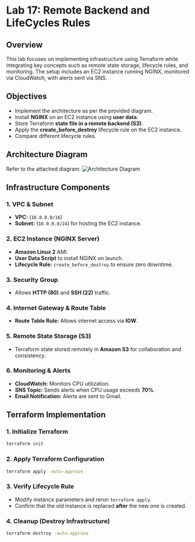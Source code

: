# Lab 17: Remote Backend and LifeCycles Rules

## Overview
This lab focuses on implementing infrastructure using Terraform while integrating key concepts such as remote state storage, lifecycle rules, and monitoring. The setup includes an EC2 instance running NGINX, monitored via CloudWatch, with alerts sent via SNS.

## Objectives
- Implement the architecture as per the provided diagram.
- Install **NGINX** on an EC2 instance using **user data**.
- Store Terraform **state file in a remote backend (S3)**.
- Apply the **create_before_destroy** lifecycle rule on the EC2 instance.
- Compare different lifecycle rules.

## Architecture Diagram
Refer to the attached diagram:
![Architecture Diagram](image.png)

## Infrastructure Components
### 1. **VPC & Subnet**
- **VPC:** (`10.0.0.0/16`)
- **Subnet:** (`10.0.0.0/24`) for hosting the EC2 instance.

### 2. **EC2 Instance (NGINX Server)**
- **Amazon Linux 2** AMI.
- **User Data Script** to install NGINX on launch.
- **Lifecycle Rule:** `create_before_destroy` to ensure zero downtime.

### 3. **Security Group**
- Allows **HTTP (80)** and **SSH (22)** traffic.

### 4. **Internet Gateway & Route Table**
- **Route Table Rule:** Allows internet access via **IGW**.

### 5. **Remote State Storage (S3)**
- Terraform state stored remotely in **Amazon S3** for collaboration and consistency.

### 6. **Monitoring & Alerts**
- **CloudWatch:** Monitors CPU utilization.
- **SNS Topic:** Sends alerts when CPU usage exceeds **70%**.
- **Email Notification:** Alerts are sent to Gmail.

## Terraform Implementation
### 1. **Initialize Terraform**
```sh
terraform init
```
### 2. **Apply Terraform Configuration**
```sh
terraform apply -auto-approve
```
### 3. **Verify Lifecycle Rule**
- Modify instance parameters and rerun `terraform apply`.
- Confirm that the old instance is replaced **after** the new one is created.

### 4. **Cleanup (Destroy Infrastructure)**
```sh
terraform destroy -auto-approve
```




